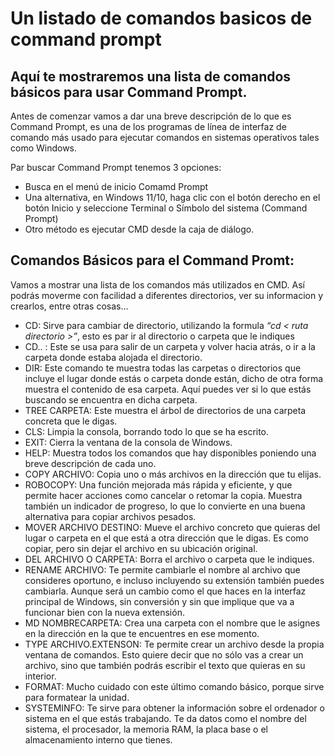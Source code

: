 # Un listado de comandos basicos de command prompt

 ## Aquí te mostraremos una lista de comandos básicos para usar Command Prompt. 



Antes de comenzar vamos a dar una breve descripción de lo que es Command Prompt, es una de los programas de línea de interfaz de comando más usado para ejecutar comandos en sistemas operativos tales como Windows.

Par buscar Command Prompt tenemos 3 opciones:
- Busca en el menú de inicio Comamd Prompt 
- Una alternativa, en Windows 11/10, haga clic con el botón derecho en el botón Inicio y seleccione Terminal o Símbolo del sistema (Command Prompt)
- Otro método es ejecutar CMD desde la caja de diálogo.  

## Comandos Básicos para el Command Promt:

Vamos a mostrar una lista de los comandos más utilizados en CMD.
Así podrás moverme con facilidad a diferentes directorios, ver su informacion y crearlos, entre otras cosas...

- CD: Sirve para cambiar de directorio, utilizando la formula *“cd < ruta directorio >”*, esto es par ir al directorio o carpeta que le indiques
- CD.. : Este se usa para salir de un carpeta y volver hacia atrás, o ir a la carpeta donde estaba alojada el directorio.
- DIR: Este comando te muestra todas las carpetas o directorios que incluye el lugar donde estás o carpeta donde están, dicho de otra forma muestra el contenido de esa carpeta. Aquí puedes ver si lo que estás buscando se encuentra en dicha carpeta. 
- TREE CARPETA: Este muestra el árbol de directorios de una carpeta concreta que le digas.
- CLS: Limpia la consola, borrando todo lo que se ha escrito. 
- EXIT: Cierra la ventana de la consola de Windows. 
- HELP: Muestra todos los comandos que hay disponibles poniendo una breve descripción de cada uno. 
- COPY ARCHIVO: Copia uno o más archivos en la dirección que tu elijas.  
- ROBOCOPY: Una función mejorada más rápida y eficiente, y que permite hacer acciones como cancelar o retomar la copia. Muestra también un indicador de progreso, lo que lo convierte en una buena alternativa para copiar archivos pesados.
- MOVER ARCHIVO DESTINO: Mueve el archivo concreto que quieras del lugar o carpeta en el que está a otra dirección que le digas. Es como copiar, pero sin dejar el archivo en su ubicación original.
- DEL ARCHIVO O CARPETA: Borra el archivo o carpeta que le indiques.
- RENAME ARCHIVO: Te permite cambiarle el nombre al archivo que consideres oportuno, e incluso incluyendo su extensión también puedes cambiarla. Aunque será un cambio como el que haces en la interfaz principal de Windows, sin conversión y sin que implique que va a funcionar bien con la nueva extensión.
- MD NOMBRECARPETA: Crea una carpeta con el nombre que le asignes en la dirección en la que te encuentres en ese momento.
- TYPE ARCHIVO.EXTENSON: Te permite crear un archivo desde la propia ventana de comandos. Esto quiere decir que no sólo vas a crear un archivo, sino que también podrás escribir el texto que quieras en su interior.
- FORMAT:  Mucho cuidado con este último comando básico, porque sirve para formatear la unidad.
- SYSTEMINFO: Te sirve para obtener la información sobre el ordenador o sistema en el que estás trabajando. Te da datos como el nombre del sistema, el procesador, la memoria RAM, la placa base o el almacenamiento interno que tienes. 

